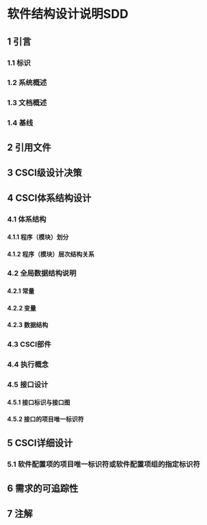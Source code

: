 # 软件结构设计说明SDD

## 1 引言

### 1.1 标识

### 1.2 系统概述

### 1.3 文档概述

### 1.4 基线

## 2 引用文件

## 3 CSCI级设计决策

## 4 CSCI体系结构设计

### 4.1 体系结构

#### 4.1.1 程序（模块）划分

#### 4.1.2 程序（模块）层次结构关系

### 4.2 全局数据结构说明

#### 4.2.1 常量

#### 4.2.2 变量

#### 4.2.3 数据结构

### 4.3 CSCI部件

### 4.4 执行概念

### 4.5 接口设计

#### 4.5.1 接口标识与接口图

#### 4.5.2 接口的项目唯一标识符

## 5 CSCI详细设计

### 5.1 软件配置项的项目唯一标识符或软件配置项组的指定标识符

## 6 需求的可追踪性

## 7 注解





